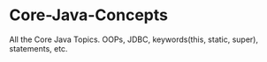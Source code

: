 # Core-Java-Concepts

All the Core Java Topics.
OOPs, JDBC, keywords(this, static, super), statements, etc.
